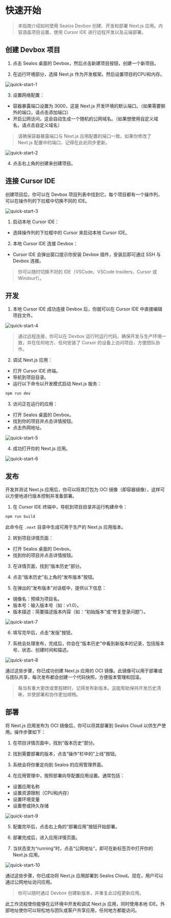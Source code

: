 # 快速开始

> 本指南介绍如何使用 Sealos Devbox 创建、开发和部署 Next.js 应用。内容涵盖项目设置、使用 Cursor IDE 进行远程开发以及云端部署。

## 创建 Devbox 项目

1. 点击 Sealos 桌面的 Devbox，然后点击新建项目按钮，创建一个新项目。

2. 在运行环境部分，选择 Next.js 作为开发框架。然后设置项目的CPU和内存。

![quick-start-1](./images/quick-start-1.png)

3. 设置网络配置：

- 容器暴露端口设置为 3000，这是 Next.js 开发环境的默认端口。（如果需要额外的端口，请点击添加端口）
- 开启公网访问，这会自动生成一个随机的公网域名。（如果想使用自定义域名，请点击自定义域名）

> 请确保容器暴露端口与 Next.js 应用配置的端口一致。如果你修改了 Next.js 配置中的端口，记得在此处同步更新。

![quick-start-2](./images/quick-start-2.png)

4. 点击右上角的创建来创建项目。

## 连接 Cursor IDE

创建项目后，你可以在 Devbox 项目列表中找到它。每个项目都有一个操作列，可以在操作列的下拉框中切换不同的 IDE。

![quick-start-3](./images/quick-start-3.png)

1. 启动本地 Cursor IDE：

- 选择操作列的下拉框中的 Cursor 来启动本地 Cursor IDE。

2. 本地 Cursor IDE 连接 Devbox：

- Cursor IDE 会弹出窗口提示你安装 Devbox 插件，安装后即可通过 SSH 与 Devbox 连接。

> 你可以随时切换不同的 IDE（VSCode、VSCode Insiders、Cursor 或 Windsurf）。

## 开发

1. 本地 Cursor IDE 成功连接 Devbox 后，你就可以在 Cursor IDE 中直接编辑项目文件。

![quick-start-4](./images/quick-start-4.png)

> 通过远程连接，你可以在 Devbox 运行时运行代码，确保开发与生产环境一致，并在任何地方、任何安装了 Cursor 的设备上访问项目，方便团队协作。

2. 调试 Next.js 应用：

- 打开 Cursor IDE 终端。
- 导航到项目目录。
- 运行以下命令以开发模式启动 Next.js 服务：

```bash
npm run dev
```

3. 访问正在运行的应用：

- 打开 Sealos 桌面的 Devbox。
- 找到你的项目并点击详情按钮。
- 点击外网地址。

![quick-start-5](./images/quick-start-5.png)

4. 成功打开你的 Next.js 应用。

![quick-start-6](./images/quick-start-6.png)

## 发布

开发并测试 Next.js 应用后，你可以将其打包为 OCI 镜像（即容器镜像），这样可以方便地进行版本控制并准备部署。

1. 在 Cursor IDE 终端中，导航到项目目录并运行构建命令：

```bash
npm run build
```

此命令在 `.next` 目录中生成可用于生产的 Next.js 应用版本。

2. 转到项目详情页面：

- 打开 Sealos 桌面的 Devbox。
- 找到你的项目并点击详情按钮。

3. 在详情页面，找到“版本历史”部分。

4. 点击“版本历史”右上角的“发布版本”按钮。

5. 在弹出的“发布版本”对话框中，提供以下信息：

- 镜像名：预填为项目名。
- 版本号：输入版本号（如：v1.0）。
- 版本描述：简要描述版本内容（如：“初始版本”或“修复登录问题”）。

![quick-start-7](./images/quick-start-7.png)

6. 填写完毕后，点击“发版”按钮。

7. 系统会处理发布，完成后，你会在“版本历史”中看到新版本的记录，包括版本号、状态、创建时间和描述。

![quick-start-8](./images/quick-start-8.png)

通过这些步骤，你已成功创建 Next.js 应用的 OCI 镜像。此镜像可以用于部署或与团队共享，每次发布都会创建一个代码快照，方便版本管理和回滚。

> 每当有重大更改或里程碑时，记得发布新版本。这能帮助保持开发历史清晰，并使部署和协作更加顺畅。

## 部署

将 Next.js 应用发布为 OCI 镜像后，你可以将其部署到 Sealos Cloud 以供生产使用。操作步骤如下：

1. 在项目详情页面中，找到“版本历史”部分。

2. 找到需要部署的版本，点击“操作”栏中的“上线”按钮。

3. 系统会将你重定向到 Sealos 的应用管理界面。

4. 在应用管理中，按照部署向导配置应用设置。通常包括：

- 设置应用名称
- 设置资源限制（CPU和内存）
- 设置环境变量
- 设置卷或持久存储

![quick-start-9](./images/quick-start-9.png)

5. 配置完毕后，点击右上角的“部署应用”按钮开始部署。

6. 部署完成后，进入应用详情页面。

7. 当状态变为“running”时，点击“公网地址”，即可在新标签页中打开你的 Next.js 应用。

![quick-start-10](./images/quick-start-10.png)

通过这些步骤，你已成功将 Next.js 应用部署到 Sealos Cloud。现在，用户可以通过公网地址访问应用。

> 你可以随时通过 Devbox 创建新版本，并重复此过程更新应用。

此工作流程使你能够在云环境中开发和调试 Next.js 应用，同时使用本地 IDE。外部地址使你可以轻松地与团队或客户共享应用，任何地方都能访问。